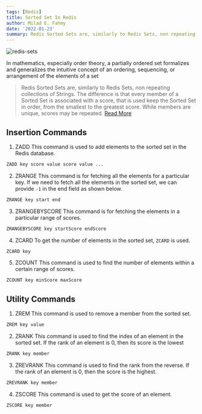 ```yaml
---
tags: [Redis]
title: Sorted Set In Redis
author: Milad E. Fahmy
date: '2022-01-23'
summary: Redis Sorted Sets are, similarly to Redis Sets, non repeating collections of Strings. The difference is that every member of a Sorted Set is associated with a score
---
```


![redis-sets](/static/redis/sorted-set.jpg)

In mathematics, especially order theory, a partially ordered set formalizes and generalizes the intuitive concept of an ordering, sequencing, or arrangement of the elements of a set

> Redis Sorted Sets are, similarly to Redis Sets, non repeating collections of Strings. The difference is that every member of a Sorted Set is associated with a score, that is used keep the Sorted Set in order, from the smallest to the greatest score. While members are unique, scores may be repeated. [Read More](https://redis.io/commands/ZADD)


## Insertion Commands

1. ZADD
This command is used to add elements to the sorted set in the Redis database.
```bash
ZADD key score value score value ...
```

2. ZRANGE
This command is for fetching all the elements for a particular key. If we need to fetch all the elements in the sorted set, we can provide `-1` in the end field as shown below.

```bash
ZRANGE key start end 
```

3. ZRANGEBYSCORE
This command is for fetching the elements in a particular range of scores.

```bash
ZRANGEBYSCORE key startScore endScore
```

4. ZCARD
To get the number of elements in the sorted set, `ZCARD` is used.

```bash
ZCARD key 
```

5. ZCOUNT
This command is used to find the number of elements within a certain range of scores.
```bash
ZCOUNT key minScore maxScore
```

## Utility Commands

1. ZREM
This command is used to remove a member from the sorted set.
```bash
ZREM key value
```

2. ZRANK
This command is used to find the index of an element in the sorted set. If the rank of an element is 0, then its score is the lowest

```bash
ZRANK key member
```

3. ZREVRANK
This command is used to find the rank from the reverse. If the rank of an element is 0, then the score is the highest.

```bash
ZREVRANK key member
```
4. ZSCORE 
This command is used to get the score of an element.
```bash
ZSCORE key member
```



